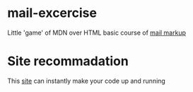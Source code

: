 # mail-excercise
Little 'game' of MDN over HTML basic course of <a href="https://developer.mozilla.org/zh-CN/docs/Learn/HTML/Introduction_to_HTML/Marking_up_a_letter" title="Try it?">mail markup</a>
# Site recommadation
This <a href="https://jsfiddle.net/">site</a> can instantly make your code up and running
